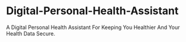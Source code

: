 # Digital-Personal-Health-Assistant
A Digital Personal Health Assistant For Keeping You Healthier And Your Health Data Secure.
